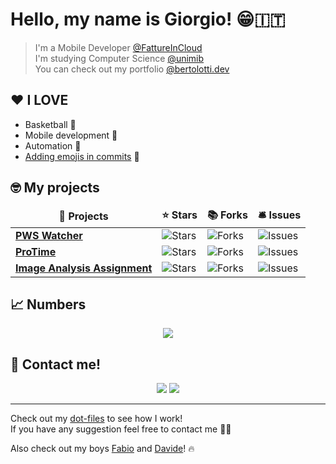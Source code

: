 # Hello, my name is Giorgio! 😁🇮🇹

> I'm a Mobile Developer [@FattureInCloud](https://www.fattureincloud.it/)  
> I'm studying Computer Science [@unimib](https://www.unimib.it/ugov/degree/5556)  
> You can check out my portfolio [@bertolotti.dev](https://bertolotti.dev/)

## ❤️ I LOVE

- Basketball 🏀
- Mobile development 📱
- Automation 🤖
- [Adding emojis in commits](https://gitmoji.carloscuesta.me/) 👀

## 🤓 My projects

<table>
  <thead align="center">
    <tr border: none;>
      <td><b>🎁 Projects</b></td>
      <td><b>⭐ Stars</b></td>
      <td><b>📚 Forks</b></td>
      <td><b>🛎 Issues</b></td>
    </tr>
  </thead>
  <tbody>
    <tr>
	    <td><a href="https://github.com/GiorgioBertolotti/PWSWatcher"><b>PWS Watcher</b></a></td>
      <td><img alt="Stars" src="https://img.shields.io/github/stars/GiorgioBertolotti/PWSWatcher?style=flat-square&labelColor=343b41"/></td>
      <td><img alt="Forks" src="https://img.shields.io/github/forks/GiorgioBertolotti/PWSWatcher?style=flat-square&labelColor=343b41"/></td>
      <td><img alt="Issues" src="https://img.shields.io/github/issues/GiorgioBertolotti/PWSWatcher?style=flat-square&labelColor=343b41"/></td>
    </tr>
	  <tr>
		  <td><a href="https://github.com/GiorgioBertolotti/ProTime"><b>ProTime</b></a></td>
      <td><img alt="Stars" src="https://img.shields.io/github/stars/GiorgioBertolotti/ProTime?style=flat-square&labelColor=343b41"/></td>
      <td><img alt="Forks" src="https://img.shields.io/github/forks/GiorgioBertolotti/ProTime?style=flat-square&labelColor=343b41"/></td>
      <td><img alt="Issues" src="https://img.shields.io/github/issues/GiorgioBertolotti/ProTime?style=flat-square&labelColor=343b41"/></td>
    </tr>
		<tr>
			<td><a href="https://github.com/GiorgioBertolotti/FerreroQualityControl"><b>Image Analysis Assignment</b></a></td>
      <td><img alt="Stars" src="https://img.shields.io/github/stars/GiorgioBertolotti/FerreroQualityControl?style=flat-square&labelColor=343b41"/></td>
      <td><img alt="Forks" src="https://img.shields.io/github/forks/GiorgioBertolotti/FerreroQualityControl?style=flat-square&labelColor=343b41"/></td>
      <td><img alt="Issues" src="https://img.shields.io/github/issues/GiorgioBertolotti/FerreroQualityControl?style=flat-square&labelColor=343b41"/></td>
    </tr>
  </tbody>
</table>

## 📈 Numbers

<center><img align="center" src="https://github-readme-stats.vercel.app/api?username=GiorgioBertolotti&hide=contribs&theme=nord" /></center>

## 💬 Contact me!

<center><a href="https://www.instagram.com/giorgiozem/"><img src="https://img.shields.io/badge/instagram-%23E4405F.svg?&style=for-the-badge&logo=instagram&logoColor=white" /></a>
<a href="https://www.linkedin.com/in/bertolottigiorgio/"><img src="https://img.shields.io/badge/linkedin-%230077B5.svg?&style=for-the-badge&logo=linkedin&logoColor=white
" /></a></center>

---

Check out my [dot-files](https://github.com/GiorgioBertolotti/dot-files) to see how I work!  
If you have any suggestion feel free to contact me 🙏🏻  

Also check out my boys [Fabio](https://github.com/fabiosangregorio) and [Davide](https://github.com/turotakun98)! 🔥
